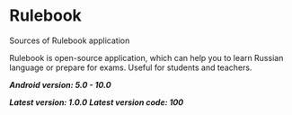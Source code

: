 # Rulebook
Sources of Rulebook application

Rulebook is open-source application, which can help you to learn Russian language or prepare for exams. Useful for students and teachers.

***Android version: 5.0 - 10.0***

***Latest version: 1.0.0***
***Latest version code: 100***

